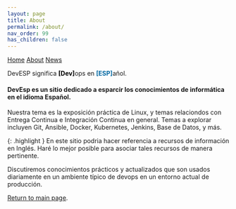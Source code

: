 ```yaml
---
layout: page
title: About
permalink: /about/
nav_order: 99
has_children: false
---
```


[comment]: # (Adds topnav bar above the main image)
<div class="topnav">
 <a class="active" href="../index">Home</a>
 <a href="../about">About</a>
 <a href="../news">News</a>  
</div> 

DevESP significa 
<b><font color="black">[Dev]</font></b>ops en 
<b><font color="#0369a3">[ESP]</font></b>añol.

#### DevEsp es un sitio dedicado a esparcir los conocimientos de informática en el idioma Español.

Nuestra tema es la exposición práctica de Linux, y temas relaciondos con Entrega Continua e Integración Continua en general. Temas a explorar incluyen Git, Ansible, Docker, Kubernetes, Jenkins, Base de Datos, y más.

{: .highlight }
En este sitio podria hacer referencia a recursos de información en Inglés. Haré lo mejor posible para asociar tales recursos de manera pertinente.

Discutiremos conocimientos prácticos y actualizados que son usados diariamente en un ambiente típico de devops en un entorno actual de producción.

[Return to main page]({{site.baseurl}}/).